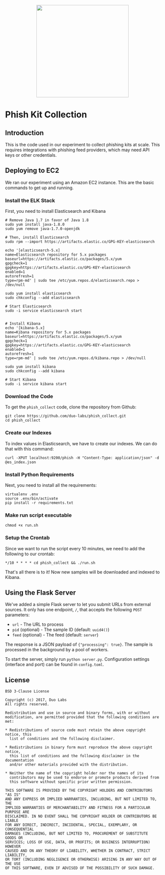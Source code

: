 <p align="center"><a href="/docs/full_graph.min.svg"><img src="/docs/full_graph.min.svg" width="300" align="center"></a></p>

# Phish Kit Collection

## Introduction

This is the code used in our experiment to collect phishing kits at scale. This requires integrations with phishing feed providers, which may need API keys or other credentials.

## Deploying to EC2

We ran our experiment using an Amazon EC2 instance. This are the basic commands to get up and running.

### Install the ELK Stack

First, you need to install Elasticsearch and Kibana
```
# Remove Java 1.7 in favor of Java 1.8
sudo yum install java-1.8.0
sudo yum remove java-1.7.0-openjdk

# Then, install Elasticsearch
sudo rpm --import https://artifacts.elastic.co/GPG-KEY-elasticsearch

echo '[elasticsearch-5.x]
name=Elasticsearch repository for 5.x packages
baseurl=https://artifacts.elastic.co/packages/5.x/yum
gpgcheck=1
gpgkey=https://artifacts.elastic.co/GPG-KEY-elasticsearch
enabled=1
autorefresh=1
type=rpm-md' | sudo tee /etc/yum.repos.d/elasticsearch.repo > /dev/null

sudo yum install elasticsearch
sudo chkconfig --add elasticsearch

# Start Elasticsearch
sudo -i service elasticsearch start


# Install Kibana
echo '[kibana-5.x]
name=Kibana repository for 5.x packages
baseurl=https://artifacts.elastic.co/packages/5.x/yum
gpgcheck=1
gpgkey=https://artifacts.elastic.co/GPG-KEY-elasticsearch
enabled=1
autorefresh=1
type=rpm-md' | sudo tee /etc/yum.repos.d/kibana.repo > /dev/null

sudo yum install kibana
sudo chkconfig --add kibana

# Start Kibana
sudo -i service kibana start
```

### Download the Code

To get the `phish_collect` code, clone the repository from Github:

```
git clone https://github.com/duo-labs/phish_collect.git
cd phish_collect
```

### Create our Indexes

To index values in Elasticsearch, we have to create our indexes. We can do that with this command:

```
curl -XPUT localhost:9200/phish -H "Content-Type: application/json" -d @es_index.json
```

### Install Python Requirements

Next, you need to install all the requirements:

```
virtualenv .env
source .env/bin/activate
pip install -r requirements.txt
```

### Make run script executable

```
chmod +x run.sh
```

### Setup the Crontab

Since we want to run the script every 10 minutes, we need to add the following to our crontab:

```
*/10 * * * * cd phish_collect && ./run.sh
```

That's all there is to it! Now new samples will be downloaded and indexed to Kibana.

## Using the Flask Server

We've added a simple Flask server to let you submit URLs from external sources. It only has one endpoint, `/`, that accepts the following `POST` parameters:

* `url` - The URL to process
* `pid` (optional) - The sample ID (default: `uuid4()`)
* `feed` (optional) - The feed (default: `server`)

The response is a JSON payload of `{"processing": true}`. The sample is processed in the background by a pool of workers.

To start the server, simply run `python server.py`. Configuration settings (interface and port) can be found in `config.toml`.

## License

```
BSD 3-Clause License

Copyright (c) 2017, Duo Labs
All rights reserved.

Redistribution and use in source and binary forms, with or without
modification, are permitted provided that the following conditions are met:

* Redistributions of source code must retain the above copyright notice, this
  list of conditions and the following disclaimer.

* Redistributions in binary form must reproduce the above copyright notice,
  this list of conditions and the following disclaimer in the documentation
  and/or other materials provided with the distribution.

* Neither the name of the copyright holder nor the names of its
  contributors may be used to endorse or promote products derived from
  this software without specific prior written permission.

THIS SOFTWARE IS PROVIDED BY THE COPYRIGHT HOLDERS AND CONTRIBUTORS "AS IS"
AND ANY EXPRESS OR IMPLIED WARRANTIES, INCLUDING, BUT NOT LIMITED TO, THE
IMPLIED WARRANTIES OF MERCHANTABILITY AND FITNESS FOR A PARTICULAR PURPOSE ARE
DISCLAIMED. IN NO EVENT SHALL THE COPYRIGHT HOLDER OR CONTRIBUTORS BE LIABLE
FOR ANY DIRECT, INDIRECT, INCIDENTAL, SPECIAL, EXEMPLARY, OR CONSEQUENTIAL
DAMAGES (INCLUDING, BUT NOT LIMITED TO, PROCUREMENT OF SUBSTITUTE GOODS OR
SERVICES; LOSS OF USE, DATA, OR PROFITS; OR BUSINESS INTERRUPTION) HOWEVER
CAUSED AND ON ANY THEORY OF LIABILITY, WHETHER IN CONTRACT, STRICT LIABILITY,
OR TORT (INCLUDING NEGLIGENCE OR OTHERWISE) ARISING IN ANY WAY OUT OF THE USE
OF THIS SOFTWARE, EVEN IF ADVISED OF THE POSSIBILITY OF SUCH DAMAGE.
```

